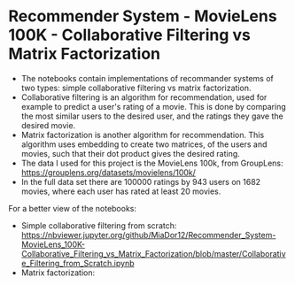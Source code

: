 # Recommender System - MovieLens 100K - Collaborative Filtering vs Matrix Factorization
* The notebooks contain implementations of recommander systems of two types: simple collaborative filtering vs matrix factorization.
* Collaborative filtering is an algorithm for recommendation, used for example to predict a user's rating of a movie. This is done by comparing the most similar users to the desired user, and the ratings they gave the desired movie.
* Matrix factorization is another algorithm for recommendation. This algorithm uses embedding to create two matrices, of the users and movies, such that their dot product gives the desired rating. 
* The data I used for this project is the MovieLens 100k, from GroupLens: https://grouplens.org/datasets/movielens/100k/
* In the full data set there are 100000 ratings by 943 users on 1682 movies, where each user has rated at least 20 movies.

For a better view of the notebooks:
* Simple collaborative filtering from scratch: https://nbviewer.jupyter.org/github/MiaDor12/Recommender_System-MovieLens_100K-Collaborative_Filtering_vs_Matrix_Factorization/blob/master/Collaborative_Filtering_from_Scratch.ipynb
* Matrix factorization:
